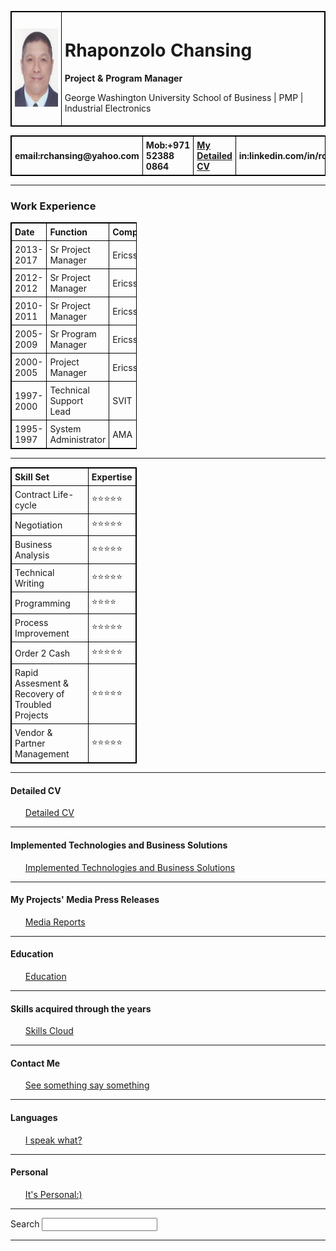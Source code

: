 
<html lang="en" dir="ltr">

<head>
  <meta charset="utf-8">
  <title>Rhaponzolo Chansing WebSite</title>
</head>

<body>
  <table cellspacing="20">
    <tr>
      <td><img src="Rhaponzolo Chansing.jpg" height="125" width="100" alt="Rhaponzolo Chansing picture"></td>
      <td>
        <h1>Rhaponzolo Chansing</h1>
        <strong>Project & Program Manager</strong>
        <p>George Washington University School of Business | PMP | Industrial Electronics</p>
      </td>
    </tr>
  </table>
  <table style="width:100%" border="0" cellspacing="0">
    <tr>
      <th>email:rchansing@yahoo.com</th>
      <th>Mob:+971 52388 0864</th>
      <th><a href="Detailed CV.html">My Detailed CV</a></th>
      <th>in:linkedin.com/in/rchansing</th>
      <th>Add: Dubai, UAE</th>
    </tr>
  </table>
  <hr />
  <h3>Work Experience</h3>
  <table style="width:40%" cellspacing="0">
    <colgroup span="4"></colgroup>
    <tr>
      <th>Date</th>
      <th>Function</th>
      <th>Company</th>
      <th>Place</th>
    </tr>
    <tr>
      <td>2013-2017</td>
      <td>Sr Project Manager</td>
      <td>Ericsson</td>
      <td>Saudi Arabia</td>
    </tr>
    <tr>
      <td>2012-2012</td>
      <td>Sr Project Manager</td>
      <td>Ericsson</td>
      <td>Japan</td>
    </tr>
    <tr>
      <td>2010-2011</td>
      <td>Sr Project Manager</td>
      <td>Ericsson</td>
      <td>USA | Canada</td>
    </tr>
    <tr>
      <td>2005-2009</td>
      <td>Sr Program Manager</td>
      <td>Ericsson</td>
      <td>Saudi Arabia</td>
    </tr>
    <tr>
      <td>2000-2005</td>
      <td>Project Manager</td>
      <td>Ericsson</td>
      <td>Philippines</td>
    </tr>
    <tr>
      <td>1997-2000</td>
      <td>Technical Support Lead</td>
      <td>SVIT</td>
      <td>Philippines</td>
    </tr>
    <tr>
      <td>1995-1997</td>
      <td>System Administrator</td>
      <td>AMA</td>
      <td>Philippines</td>
    </tr>
  </table>
  <hr>
<style>
table, th, td {
  border: 1px solid black;
  border-collapse: collapse;
}
th, td {
  padding: 5px;
  text-align: left;
}
</style>

<body>
<table style="width:40%">
  <tr>
    <th>Skill Set</th>
    <th>Expertise</th>
  </tr>
  <tr>
    <td>Contract Life-cycle</td>
    <td>⭐️⭐️⭐️⭐️⭐️</td>
  </tr>
  <tr>
    <td>Negotiation</td>
    <td>⭐️⭐️⭐️⭐️⭐️</td>
  </tr>
  <tr>
    <td>Business Analysis</td>
    <td>⭐️⭐️⭐️⭐️⭐️</td>
  </tr>
  <tr>
    <td>Technical Writing</td>
    <td>⭐️⭐️⭐️⭐️⭐️</td>
  </tr>
  <tr>
    <td>Programming</td>
    <td>⭐️⭐️⭐️⭐️</td>
  </tr>
  <tr>
    <td>Process Improvement</td>
    <td>⭐️⭐️⭐️⭐️⭐️</td>
  </tr>
  <tr>
    <td>Order 2 Cash</td>
    <td>⭐️⭐️⭐️⭐️⭐️</td>
  </tr>
  <tr>
    <td>Rapid Assesment & Recovery of Troubled Projects</td>
    <td>⭐️⭐️⭐️⭐️⭐️</td>
  </tr>
  <tr>
    <td>Vendor & Partner Management</td>
    <td>⭐️⭐️⭐️⭐️⭐️</td>
  </tr>
</table>
  <hr/>
  <h4>Detailed CV</h4>
  <ol>
    <a href="Detailed CV.html">Detailed CV</a>
  </ol>
  <hr/>
  <h4>Implemented Technologies and Business Solutions</h4>
  <ol>
    <a href="Implemented Technologies and Business Solutions.html">Implemented Technologies and Business Solutions</a>
  </ol>
  <hr>
  <h4>My Projects' Media Press Releases</h4>
  <ol>
    <a href="Media Reports.html">Media Reports</a>
  </ol>
  <hr>
  <h4>Education</h4>
  <ol>
    <a href="Education.html">Education</a>
  </ol>
  <hr>
  <h4>Skills acquired through the years</h4>
  <ol>
    <a href="Skills.html">Skills Cloud</a>
  </ol>
  <hr>
  <h4>Contact Me</h4>
  <ol>
    <a href="See something say something.html">See something say something</a>
  </ol>
  <hr>
  <h4>Languages</h4>
  <ol>
    <a href="I speak what.html">I speak what?</a>
  </ol>
  <hr>
  <h4>Personal</h4>
  <ol>
    <a href="Personal.html">It's Personal:)</a>
  </ol>
  <hr>
  <label>Search</label>
  <input type="search" name="" value="">
  <hr>
 </body>

